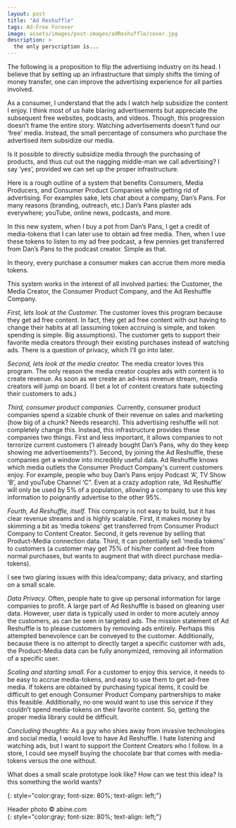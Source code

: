 ```yaml
---
layout: post
title: "Ad Reshuffle"
tags: Ad-Free Forever
image: assets/images/post-images/adReshuffle/cover.jpg
description: >
  the only perscription is...
---
```

The following is a proposition to flip the advertising industry on its head. I believe that by setting up an infrastructure that simply shifts the timing of money transfer, one can improve the advertising experience for all parties involved. 

As a consumer, I understand that the ads I watch help subsidize the content I enjoy. I think most of us hate blaring advertisements but appreciate the subsequent free websites, podcasts, and videos. Though, this progression doesn’t frame the entire story. Watching advertisements doesn’t fund our ‘free’ media. Instead, the small percentage of consumers who purchase the advertised item subsidize our media. 

Is it possible to directly subsidize media through the purchasing of products, and thus cut out the nagging middle-man we call advertising? I say ‘yes’, provided we can set up the proper infrastructure. 

Here is a rough outline of a system that benefits Consumers, Media Producers, and Consumer Product Companies while getting rid of advertising. For examples sake, lets chat about a company, Dan’s Pans. For many reasons (branding, outreach, etc.) Dan’s Pans plaster ads everywhere; youTube, online news, podcasts, and more. 

In this new system, when I buy a pot from Dan’s Pans, I get a credit of media-tokens that I can later use to obtain ad free media. Then, when I use these tokens to listen to my ad free podcast, a few pennies get transferred from Dan’s Pans to the podcast creator. Simple as that. 

In theory, every purchase a consumer makes can accrue them more media tokens. 

This system works in the interest of all involved parties: the Customer, the Media Creator, the Consumer Product Company, and the Ad Reshuffle Company.

_First, lets look at the Customer._ The customer loves this program because they get ad free content. In fact, they get ad free content with out having to change their habits at all (assuming token accruing is simple, and token spending is simple. Big assumptions). The customer gets to support their favorite media creators through their existing purchases instead of watching ads. 
There is a question of privacy, which I’ll go into later. 

_Second, lets look at the media creator._ The media creator loves this program. The only reason the media creator couples ads with content is to create revenue. As soon as we create an ad-less revenue stream, media creators will jump on board. (I bet a lot of content creators hate subjecting their customers to ads.)

_Third, consumer product companies._ Currently, consumer product companies spend a sizable chunk of their revenue on sales and marketing (how big of a chunk? Needs research). This advertising reshuffle will not completely change this. Instead, this infrastructure provides these companies two things. First and less important, it allows companies to not terrorize current customers (‘I already bought Dan’s Pans, why do they keep showing me advertisements?’). Second, by joining the Ad Reshuffle, these companies get a window into incredibly useful data. Ad Reshuffle knows which media outlets the Consumer Product Company's current customers enjoy. For example, people who buy Dan’s Pans enjoy Podcast ‘A’, TV Show ‘B’, and youTube Channel ‘C”. Even at a crazy adoption rate, ‘Ad Reshuffle’ will only be used by 5% of a population, allowing a company to use this key information to poignantly advertise to the other 95%.  

_Fourth, Ad Reshuffle, itself._ This company is not easy to build, but it has clear revenue streams and is highly scalable. First, it makes money by skimming a bit as ‘media tokens’ get transferred from Consumer Product Company to Content Creator. Second, it gets revenue by selling that Product-Media connection data. Third, it can potentially sell ‘media tokens’ to customers (a customer may get 75% of his/her content ad-free from normal purchases, but wants to augment that with direct purchase media-tokens).

I see two glaring issues with this idea/company; data privacy, and starting on a small scale. 

_Data Privacy._ Often, people hate to give up personal information for large companies to profit. A large part of Ad Reshuffle is based on gleaning user data. However, user data is typically used in order to more acutely annoy the customers, as can be seen in targeted ads. The mission statement of Ad Reshuffle is to please customers by removing ads entirely. Perhaps this attempted benevolence can be conveyed to the customer. Additionally, because there is no attempt to directly target a specific customer with ads, the Product-Media data can be fully anonymized, removing all information of a specific user. 

_Scaling and starting small._ For a customer to enjoy this service, it needs to be easy to accrue media-tokens, and easy to use them to get ad-free media. If tokens are obtained by purchasing typical items, it could be difficult to get enough Consumer Product Company partnerships to make this feasible. Additionally, no one would want to use this service if they couldn’t spend media-tokens on their favorite content. So, getting the proper media library could be difficult. 

_Concluding thoughts:_ As a guy who shies away from invasive technologies and social media, I would love to have Ad Reshuffle. I hate listening and watching ads, but I want to support the Content Creators who I follow. In a store, I could see myself buying the chocolate bar that comes with media-tokens versus the one without. 

What does a small scale prototype look like? How can we test this idea? Is this something the world wants? 


{: style="color:gray; font-size: 80%; text-align: left;"}

Header photo &copy; abine.com<br>
{: style="color:gray; font-size: 80%; text-align: left;"}